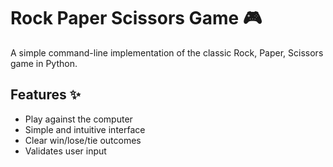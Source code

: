 # Rock Paper Scissors Game 🎮

A simple command-line implementation of the classic Rock, Paper, Scissors game in Python.


## Features ✨
- Play against the computer
- Simple and intuitive interface
- Clear win/lose/tie outcomes
- Validates user input

